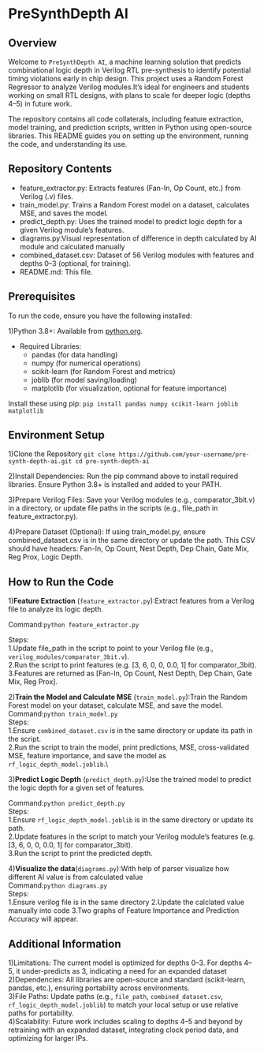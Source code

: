 # PreSynthDepth AI

## Overview
Welcome to `PreSynthDepth AI`, a machine learning solution that predicts combinational logic depth in Verilog RTL pre-synthesis to identify potential timing violations early in chip design. This project uses a Random Forest Regressor to analyze Verilog modules.It’s ideal for engineers and students working on small RTL designs, with plans to scale for deeper logic (depths 4–5) in future work.

The repository contains all code collaterals, including feature extraction, model training, and prediction scripts, written in Python using open-source libraries. This README guides you on setting up the environment, running the code, and understanding its use.

## Repository Contents
- feature_extractor.py: Extracts features (Fan-In, Op Count, etc.) from Verilog (.v) files.
- train_model.py: Trains a Random Forest model on a dataset, calculates MSE, and saves the model.
- predict_depth.py: Uses the trained model to predict logic depth for a given Verilog module’s features.
- diagrams.py:Visual representation of difference in depth calculated by AI module and calculated manually
- combined_dataset.csv: Dataset of 56 Verilog modules with features and depths 0–3 (optional, for training).
- README.md: This file.

## Prerequisites
To run the code, ensure you have the following installed:

1)Python 3.8+: Available from [python.org](https://www.python.org/downloads/).
- Required Libraries:
  - pandas (for data handling)
  - numpy (for numerical operations)
  - scikit-learn (for Random Forest and metrics)
  - joblib (for model saving/loading)
  - matplotlib (for visualization, optional for feature importance)


Install these using pip:
`pip install pandas numpy scikit-learn joblib matplotlib`

## Environment Setup
1)Clone the Repository
`git clone https://github.com/your-username/pre-synth-depth-ai.git
cd pre-synth-depth-ai`

2)Install Dependencies: Run the pip command above to install required libraries. Ensure Python 3.8+ is installed and added to your PATH.

3)Prepare Verilog Files:
Save your Verilog modules (e.g., comparator_3bit.v) in a directory, or update file paths in the scripts (e.g., file_path in feature_extractor.py).

4)Prepare Dataset (Optional):
If using train_model.py, ensure combined_dataset.csv is in the same directory or update the path. This CSV should have headers: Fan-In, Op Count, Nest Depth, Dep Chain, Gate Mix, Reg Prox, Logic Depth.

## How to Run the Code
1)**Feature Extraction** (`feature_extractor.py`):Extract features from a Verilog file to analyze its logic depth.

Command:`python feature_extractor.py`

Steps:\
1.Update file_path in the script to point to your Verilog file (e.g., `verilog_modules/comparator_3bit.v`).\
2.Run the script to print features (e.g. [3, 6, 0, 0, 0.0, 1] for comparator_3bit).\
3.Features are returned as [Fan-In, Op Count, Nest Depth, Dep Chain, Gate Mix, Reg Prox].

2)**Train the Model and Calculate MSE** (`train_model.py`):Train the Random Forest model on your dataset, calculate MSE, and save the model.\
Command:`python train_model.py`\
Steps:\
1.Ensure `combined_dataset.csv` is in the same directory or update its path in the script.\
2.Run the script to train the model, print predictions, MSE, cross-validated MSE, feature importance, and save the model as `rf_logic_depth_model.joblib`.\


3)**Predict Logic Depth** (`predict_depth.py`):Use the trained model to predict the logic depth for a given set of features.

Command:`python predict_depth.py`\
Steps:\
1.Ensure `rf_logic_depth_model.joblib` is in the same directory or update its path.\
2.Update features in the script to match your Verilog module’s features (e.g. [3, 6, 0, 0, 0.0, 1] for comparator_3bit).\
3.Run the script to print the predicted depth.

4)**Visualize the data**(`diagrams.py`):With help of parser visualize how different AI value is from calculated value\
Command:`python diagrams.py`\
Steps:\
1.Ensure verilog file is in the same directory
2.Update the calclated value manually into code
3.Two graphs of Feature Importance and Prediction Accuracy will appear.

## Additional Information
1)Limitations: The current model is optimized for depths 0–3. For depths 4–5, it under-predicts as 3, indicating a need for an expanded dataset\
2)Dependencies: All libraries are open-source and standard (scikit-learn, pandas, etc.), ensuring portability across environments.\
3)File Paths: Update paths (e.g., ``file_path``, ``combined_dataset.csv``, ``rf_logic_depth_model.joblib``) to match your local setup or use relative paths for portability.\
4)Scalability: Future work includes scaling to depths 4–5 and beyond by retraining with an expanded dataset, integrating clock period data, and optimizing for larger IPs.




